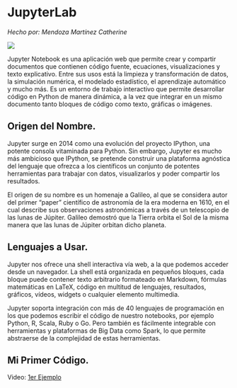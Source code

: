 # JupyterLab  
*Hecho por: Mendoza Martínez Catherine*

 ![](https://camo.githubusercontent.com/c81ac0a6e2281fdcc7511ba7a3d7f39cf15d8f11/68747470733a2f2f656e637279707465642d74626e302e677374617469632e636f6d2f696d616765733f713d74626e3a414e643947635364305571654147455035776441764c506b4471576876486b384f6f76437648654a5f4f50663266576934454149434847304577) 


Jupyter Notebook es una aplicación web que permite crear y compartir documentos que contienen código fuente, ecuaciones, visualizaciones y texto explicativo. Entre sus usos está la limpieza y transformación de datos, la simulación numérica, el modelado estadístico, el aprendizaje automático y mucho más. Es un entorno de trabajo interactivo que permite desarrollar código en Python de manera dinámica, a la vez que integrar en un mismo documento tanto bloques de código como texto, gráficas o imágenes.

  
## Origen del Nombre.
Jupyter surge en 2014 como una evolución del proyecto IPython, una potente consola vitaminada para Python. Sin embargo, Jupyter es mucho más ambicioso que IPython, se pretende construir una plataforma agnóstica del lenguaje que ofrezca a los científicos un conjunto de potentes herramientas para trabajar con datos, visualizarlos y poder compartir los resultados.

El origen de su nombre es un homenaje a Galileo, al que se considera autor del primer “paper” científico de astronomía de la era moderna en 1610, en el cual describe sus observaciones astronómicas a través de un telescopio de las lunas de Júpiter. Galileo demostró que la Tierra orbita el Sol de la misma manera que las lunas de Júpiter orbitan dicho planeta.

  
## Lenguajes a Usar.
Jupyter nos ofrece una shell interactiva vía web, a la que podemos acceder desde un navegador. La shell está organizada en pequeños bloques, cada bloque puede contener texto arbitrario formateado en Markdown, fórmulas matemáticas en LaTeX, código en multitud de lenguajes, resultados, gráficos, vídeos, widgets o cualquier elemento multimedia.

Jupyter soporta integración con más de 40 lenguajes de programación en los que podemos escribir el código de nuestro notebooks, por ejemplo Python, R, Scala, Ruby o Go. Pero también es fácilmente integrable con herramientas y plataformas de Big Data como Spark, lo que permite abstraerse de la complejidad de estas herramientas.

## Mi Primer Código.
Video:
	[1er Ejemplo](https://www.youtube.com/watch?v=cDuEXxy1lPM&feature=youtu.be)
